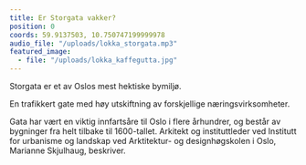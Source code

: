 ```yaml
---
title: Er Storgata vakker?
position: 0
coords: 59.9137503, 10.750747199999978
audio_file: "/uploads/lokka_storgata.mp3"
featured_image: 
  - file: "/uploads/lokka_kaffegutta.jpg"
---
```


Storgata er et av Oslos mest hektiske bymiljø.
  
En trafikkert gate med høy utskiftning av forskjellige næringsvirksomheter. 

Gata har vært en viktig innfartsåre til Oslo i flere århundrer, og består av bygninger fra helt tilbake
til 1600-tallet. Arkitekt og instituttleder ved Institutt for urbanisme og landskap
ved Arktitektur- og designhøgskolen i Oslo, Marianne Skjulhaug, beskriver.